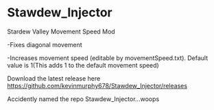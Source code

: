 # Stawdew_Injector
Stardew  Valley Movement Speed Mod

-Fixes diagonal movement

-Increases movement speed (editable by movementSpeed.txt). Default value is 1(This adds 1 to the default movement speed)


Download the latest release here https://github.com/kevinmurphy678/Stawdew_Injector/releases


Accidently named the repo Stawdew_Injector...woops
